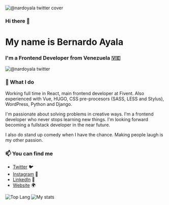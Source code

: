 ![@nardoyala twitter cover](https://pbs.twimg.com/profile_banners/90551432/1622033188/1500x500)


### Hi there 👋
# My name is Bernardo Ayala
### I'm a Frontend Developer from Venezuela 🇻🇪

![@nardoyala twitter](https://img.shields.io/twitter/follow/nardoyala?style=social)

### 🔨 What I do

Working full time in React, main frontend developer at Fivent. Also experienced with Vue, HUGO, CSS pre-procesors (SASS, LESS and Stylus), WordPress, Python and Django.

I'm passionate about solving problems in creative ways. I'm a frontend developer who never stops learning new things. I'm looking forward becoming a fullstack developer in the near future.

I also do stand up comedy when I have the chance. Making people laugh is my other passion. 

### 📫 You can find me
- [Twitter](https://twitter.com/nardoyala) 🐦
- [Instagram](https://instagram.com/nardoyala) 📸
- [LinkedIn](https://linkedin.com/in/nardoyala) 💼
- [Website](https://bernardoayala.com) 🌍


![Top Lang](https://github-readme-stats.vercel.app/api/top-langs/?username=nardoyala&theme=dracula)
![My stats](https://github-readme-stats.vercel.app/api?username=nardoyala&count_private=true&show_icons=true&theme=dracula)